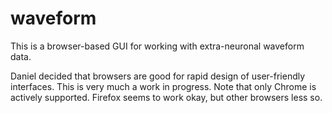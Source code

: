 waveform
========
This is a browser-based GUI for working with extra-neuronal waveform data.

Daniel decided that browsers are good for rapid design of user-friendly interfaces. 
This is very much a work in progress. Note that only Chrome is actively supported.
Firefox seems to work okay, but other browsers less so.

